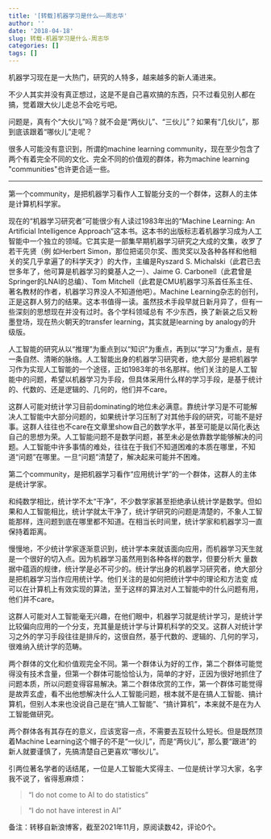 ```yaml
---
title: '[转载]机器学习是什么——周志华'
author: ''
date: '2018-04-18'
slug: 转载-机器学习是什么-周志华
categories: []
tags: []
---
```


机器学习现在是一大热门，研究的人特多，越来越多的新人涌进来。

不少人其实并没有真正想过，这是不是自己喜欢搞的东西，只不过看见别人都在搞，觉着跟大伙儿走总不会吃亏吧。

问题是，真有个“大伙儿”吗？就不会是“两伙儿”、“三伙儿”？如果有“几伙儿”，那到底该跟着“哪伙儿”走呢？

很多人可能没有意识到，所谓的machine learning community，现在至少包含了两个有着完全不同的文化、完全不同的价值观的群体，称为machine learning "communities"也许更合适一些。

 ****

第一个community，是把机器学习看作人工智能分支的一个群体，这群人的主体是计算机科学家。

现在的“机器学习研究者”可能很少有人读过1983年出的“Machine Learning: An Artificial Intelligence Approach”这本书。这本书的出版标志着机器学习成为人工智能中一个独立的领域。它其实是一部集早期机器学习研究之大成的文集，收罗了若干先贤（例 如Herbert Simon，那位把诺贝尔奖、图灵奖以及各种各样和他相关的奖几乎拿遍了的科学天才）的大作，主编是Ryszard S. Michalski（此君已去世多年了，他可算是机器学习的奠基人之一）、Jaime G. Carbonell（此君曾是Springer的LNAI的总编）、Tom Mitchell（此君是CMU机器学习系首任系主任、著名教材的作者，机器学习界没人不知道他吧）。Machine Learning杂志的创刊，正是这群人努力的结果。这本书值得一读。虽然技术手段早就日新月异了，但有一些深刻的思想现在并没有过时。各个学科领域总有 不少东西，换了新装之后又粉墨登场，现在热火朝天的transfer learning，其实就是learning by analogy的升级版。

人工智能的研究从以“推理”为重点到以“知识”为重点，再到以“学习”为重点，是有一条自然、清晰的脉络。人工智能出身的机器学习研究者，绝大部分 是把机器学习作为实现人工智能的一个途径，正如1983年的书名那样。他们关注的是人工智能中的问题，希望以机器学习为手段，但具体采用什么样的学习手段，是基于统计的、代数的、还是逻辑的、几何的，他们并不care。

这群人可能对统计学习目前dominating的地位未必满意。靠统计学习是不可能解决人工智能中大部分问题的，如果统计学习压制了对其他手段的研究，可能不是好事。这群人往往也不care在文章里show自己的数学水平，甚至可能是以简化表达自己的思想为荣。人工智能问题不是数学问题，甚至未必是依靠数学能够解决的问题。人工智能中许多事情的难处，往往在于我们不知道困难的本质在哪里，不知道“问题”在哪里。一旦“问题”清楚了，解决起来可能并不困难。

第二个community，是把机器学习看作“应用统计学”的一个群体，这群人的主体是统计学家。

和纯数学相比，统计学不太“干净”，不少数学家甚至拒绝承认统计学是数学。但如果和人工智能相比，统计学就太干净了，统计学研究的问题是清楚的，不象人工智能那样，连问题到底在哪里都不知道。在相当长时间里，统计学家和机器学习一直保持着距离。

慢慢地，不少统计学家逐渐意识到，统计学本来就该面向应用，而机器学习天生就是一个很好的切入点。因为机器学习虽然用到各种各样的数学，但要分析大 量数据中蕴涵的规律，统计学是必不可少的。统计学出身的机器学习研究者，绝大部分是把机器学习当作应用统计学。他们关注的是如何把统计学中的理论和方法变 成可以在计算机上有效实现的算法，至于这样的算法对人工智能中的什么问题有用，他们并不care。

这群人可能对人工智能毫无兴趣，在他们眼中，机器学习就是统计学习，是统计学比较偏向应用的一个分支，充其量是统计学与计算机科学的交叉。这群人对统计学习之外的学习手段往往是排斥的，这很自然，基于代数的、逻辑的、几何的学习，很难纳入统计学的范畴。

两个群体的文化和价值观完全不同。第一个群体认为好的工作，第二个群体可能觉得没有技术含量，但第一个群体可能恰恰认为，简单的才好，正因为很好地抓住了问题本质，所以问题变得容易解决。第二个群体欣赏的工作，第一个群体可能觉得是故弄玄虚，看不出他想解决什么人工智能问题，根本就不是在搞人工智能、搞计算机，但别人本来也没说自己是在“搞人工智能”、“搞计算机”，本来就不是在为人工智能做研究。

两个群体各有其存在的意义，应该宽容一点，不需要去互较什么短长。但是既然顶着Machine Learning这个帽子的不是“一伙儿”，而是“两伙儿”，那么要“跟进”的新人就要谨慎了，先搞清楚自己更喜欢“哪伙儿”。

引两位著名学者的话结尾，一位是人工智能大奖得主、一位是统计学习大家，名字我不说了，省得惹麻烦：

> “I do not come to AI to do statistics”

> “I do not have interest in AI”

备注：转移自新浪博客，截至2021年11月，原阅读数42，评论0个。
